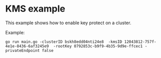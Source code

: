 # KMS example

This example shows how to enable key protect on a cluster.

Example: 

```
go run main.go -clusterID bskh8edd04nti24e8  -kmsID 12043812-757f-4e1e-8436-6af3245e9  -rootKey 0792853c-b9f9-4b35-9d9e-ffcec1 -privateEndpoint false
```